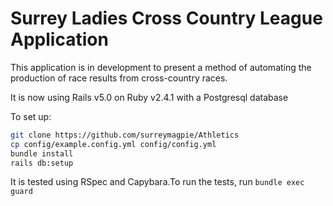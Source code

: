# Surrey Ladies Cross Country League Application

This application is in development to present a method of automating the production of race results from cross-country races.

It is now using Rails v5.0 on Ruby v2.4.1 with a Postgresql database

To set up:

```sh
git clone https://github.com/surreymagpie/Athletics
cp config/example.config.yml config/config.yml
bundle install
rails db:setup
```

It is tested using RSpec and Capybara.To run the tests, run `bundle exec guard`
